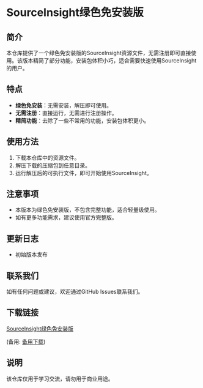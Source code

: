# SourceInsight绿色免安装版

## 简介

本仓库提供了一个绿色免安装版的SourceInsight资源文件，无需注册即可直接使用。该版本精简了部分功能，安装包体积小巧，适合需要快速使用SourceInsight的用户。

## 特点

- **绿色免安装**：无需安装，解压即可使用。
- **无需注册**：直接运行，无需进行注册操作。
- **精简功能**：去除了一些不常用的功能，安装包体积更小。

## 使用方法

1. 下载本仓库中的资源文件。
2. 解压下载的压缩包到任意目录。
3. 运行解压后的可执行文件，即可开始使用SourceInsight。

## 注意事项

- 本版本为绿色免安装版，不包含完整功能，适合轻量级使用。
- 如有更多功能需求，建议使用官方完整版。

## 更新日志

- 初始版本发布

## 联系我们

如有任何问题或建议，欢迎通过GitHub Issues联系我们。

## 下载链接
[SourceInsight绿色免安装版](https://pan.quark.cn/s/0d59458dfec7) 

(备用: [备用下载](https://pan.baidu.com/s/1EGnG5KO5jl1KmEwbyslNCw?pwd=1234))

## 说明

该仓库仅用于学习交流，请勿用于商业用途。
